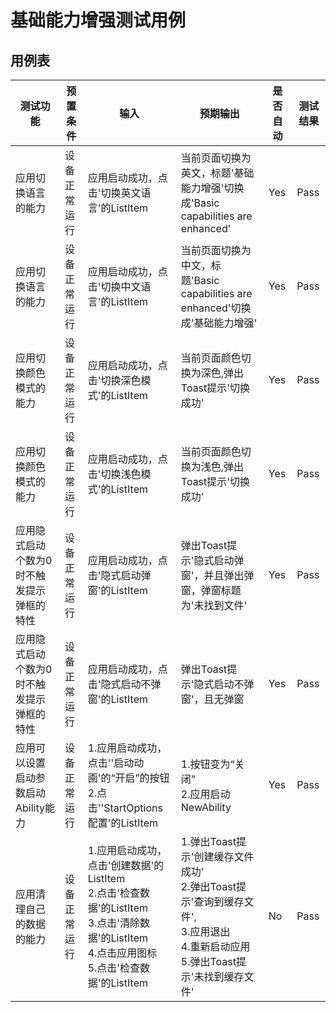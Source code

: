 # 基础能力增强测试用例

## 用例表

| 测试功能                                  | 预置条件     | 输入                                                         | 预期输出                                                     | 是否自动 | 测试结果 |
| ----------------------------------------- | ------------ | ------------------------------------------------------------ | ------------------------------------------------------------ | -------- | -------- |
| 应用切换语言的能力                        | 设备正常运行 | 应用启动成功，点击'切换英文语言'的ListItem                   | 当前页面切换为英文，标题'基础能力增强'切换成'Basic capabilities are enhanced' | Yes      | Pass     |
| 应用切换语言的能力                        | 设备正常运行 | 应用启动成功，点击'切换中文语言'的ListItem                   | 当前页面切换为中文，标题'Basic capabilities are enhanced'切换成'基础能力增强' | Yes      | Pass     |
| 应用切换颜色模式的能力                    | 设备正常运行 | 应用启动成功，点击'切换深色模式'的ListItem                   | 当前页面颜色切换为深色,弹出Toast提示'切换成功'               | Yes      | Pass     |
| 应用切换颜色模式的能力                    | 设备正常运行 | 应用启动成功，点击'切换浅色模式'的ListItem                   | 当前页面颜色切换为浅色,弹出Toast提示'切换成功'               | Yes      | Pass     |
| 应用隐式启动个数为0时不触发提示弹框的特性 | 设备正常运行 | 应用启动成功，点击'隐式启动弹窗'的ListItem                   | 弹出Toast提示'隐式启动弹窗'，并且弹出弹窗，弹窗标题为'未找到文件' | Yes      | Pass     |
| 应用隐式启动个数为0时不触发提示弹框的特性 | 设备正常运行 | 应用启动成功，点击'隐式启动不弹窗'的ListItem                 | 弹出Toast提示'隐式启动不弹窗'，且无弹窗                      | Yes      | Pass     |
| 应用可以设置启动参数启动Ability能力       | 设备正常运行 | 1.应用启动成功，点击''启动动画'的“开启”的按钮<br />2.点击''StartOptions配置'的ListItem | 1.按钮变为“关闭”<br />2.应用启动NewAbility                   | Yes      | Pass     |
| 应用清理自己的数据的能力                  | 设备正常运行 | 1.应用启动成功，点击'创建数据'的ListItem<br />2.点击'检查数据'的ListItem<br />3.点击'清除数据'的ListItem<br />4.点击应用图标<br />5.点击'检查数据'的ListItem | 1.弹出Toast提示'创建缓存文件成功'<br />2.弹出Toast提示'查询到缓存文件',<br />3.应用退出<br />4.重新启动应用<br />5.弹出Toast提示'未找到缓存文件' | No       | Pass     |

